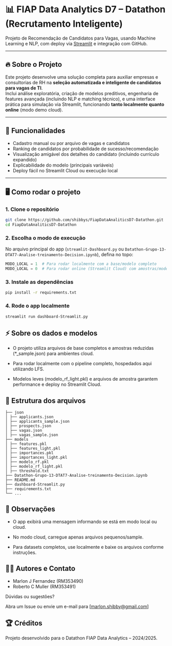# 📊 FIAP Data Analytics D7 – Datathon (Recrutamento Inteligente)

Projeto de Recomendação de Candidatos para Vagas, usando Machine Learning e NLP, com deploy via [Streamlit](https://streamlit.io/) e integração com GitHub.

---

## 🔥 Sobre o Projeto

Este projeto desenvolve uma solução completa para auxiliar empresas e consultorias de RH na **seleção automatizada e inteligente de candidatos para vagas de TI**.  
Inclui análise exploratória, criação de modelos preditivos, engenharia de features avançada (incluindo NLP e matching técnico), e uma interface prática para simulação via Streamlit, funcionando **tanto localmente quanto online** (modo demo cloud).

---

## 🚦 Funcionalidades

- Cadastro manual ou por arquivo de vagas e candidatos
- Ranking de candidatos por probabilidade de sucesso/recomendação
- Visualização amigável dos detalhes do candidato (incluindo currículo expandido)
- Explicabilidade do modelo (principais variáveis)
- Deploy fácil no Streamlit Cloud ou execução local

---

## 🖥️ Como rodar o projeto

### 1. Clone o repositório

```bash
git clone https://github.com/shibbys/FiapDataAnaliticsD7-Datathon.git
cd FiapDataAnaliticsD7-Datathon
```
### 2. Escolha o modo de execução

No arquivo principal do app (`streamlit-Dashboard.py` ou `Datathon-Grupo-13-DTAT7-Analise-treinamento-Decision.ipynb`), defina no topo:

```python
MODO_LOCAL = 1  # Para rodar localmente com a base/modelo completo
MODO_LOCAL = 0  # Para rodar online (Streamlit Cloud) com amostras/modelo leve

```
### 3. Instale as dependências
```bash
pip install -r requirements.txt
```

### 4. Rode o app localmente
```bash
streamlit run dashboard-Streamlit.py
```
## ⚡️ Sobre os dados e modelos

- O projeto utiliza arquivos de base completos e amostras reduzidas (*_sample.json) para ambientes cloud.

- Para rodar localmente com o pipeline completo, hospedados aqui utilizando LFS.

- Modelos leves (modelo_rf_light.pkl) e arquivos de amostra garantem performance e deploy no Streamlit Cloud.

## 📁 Estrutura dos arquivos
```
├── json
│ ├── applicants.json
│ ├── applicants_sample.json
│ ├── prospects.json
│ ├── vagas.json
│ ├── vagas_sample.json
├── models
│ ├── features.pkl
│ ├── features_light.pkl
│ ├── importances.pkl
│ ├── importances_light.pkl
│ ├── modelo_rf.pkl
│ ├── modelo_rf_light.pkl
│ ├── threshold.txt
├── Datathon-Grupo-13-DTAT7-Analise-treinamento-Decision.ipynb
├── README.md
├── dashboard-Streamlit.py
├── requirements.txt
└── ...
```
## 📝 Observações

- O app exibirá uma mensagem informando se está em modo local ou cloud.

- No modo cloud, carregue apenas arquivos pequenos/sample.

- Para datasets completos, use localmente e baixe os arquivos conforme instruções.

## 👨‍💻 Autores e Contato
- Marlon J Fernandez (RM353490)
- Roberto C Muller (RM353491)

Dúvidas ou sugestões?

Abra um Issue ou envie um e-mail para [marlon.shibby@gmail.com]

## 🏆 Créditos

Projeto desenvolvido para o Datathon FIAP Data Analytics – 2024/2025.
